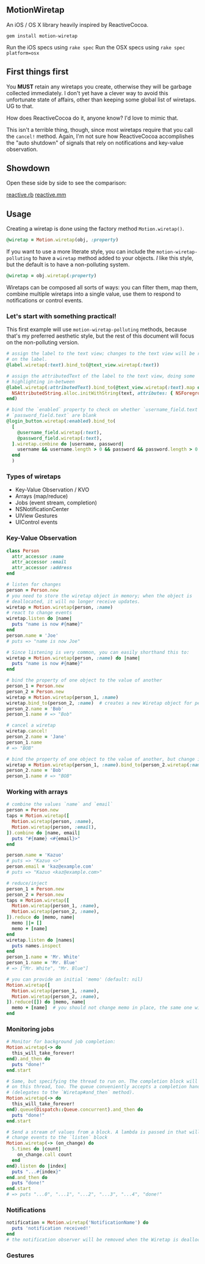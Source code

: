 MotionWiretap
-------------

An iOS / OS X library heavily inspired by ReactiveCocoa.

    gem install motion-wiretap

Run the iOS specs using `rake spec`
Run the OSX specs using `rake spec platform=osx`

First things first
------------------

You **MUST** retain any wiretaps you create, otherwise they will be garbage
collected immediately.  I don't yet have a clever way to avoid this unfortunate
state of affairs, other than keeping some global list of wiretaps.  UG to that.

How does ReactiveCocoa do it, anyone know?  I'd love to mimic that.

This isn't a terrible thing, though, since most wiretaps require that you call
the `cancel!` method. Again, I'm not sure how ReactiveCocoa accomplishes the
"auto shutdown" of signals that rely on notifications and key-value observation.

Showdown
--------

Open these side by side to see the comparison:

[reactive.rb](https://gist.github.com/colinta/d0a273f8d858a8f61c73)
[reactive.mm](https://gist.github.com/colinta/5cfa588fed7b929193ae)

Usage
-----

Creating a wiretap is done using the factory method `Motion.wiretap()`.

```ruby
@wiretap = Motion.wiretap(obj, :property)
```

If you want to use a more literate style, you can include the
`motion-wiretap-polluting` to have a `wiretap` method added to your objects. *I*
like this style, but the default is to have a non-polluting system.

```ruby
@wiretap = obj.wiretap(:property)
```

Wiretaps can be composed all sorts of ways: you can filter them, map them,
combine multiple wiretaps into a single value, use them to respond to
notifications or control events.

### Let's start with something practical!

This first example will use `motion-wiretap-polluting` methods, because that's
my preferred aesthetic style, but the rest of this document will focus on the
non-polluting version.

```ruby
# assign the label to the text view; changes to the text view will be reflected
# on the label.
@label.wiretap(:text).bind_to(@text_view.wiretap(:text))

# assign the attributedText of the label to the text view, doing some
# highlighting in-between
@label.wiretap(:attributedText).bind_to(@text_view.wiretap(:text).map do |text|
  NSAttributedString.alloc.initWithString(text, attributes: { NSForegroundColorAttributeName => UIColor.blueColor })
end)

# bind the `enabled` property to check on whether `username_field.text` and
# `password_field.text` are blank
@login_button.wiretap(:enabled).bind_to(
  [
    @username_field.wiretap(:text),
    @password_field.wiretap(:text),
  ].wiretap.combine do |username, password|
    username && username.length > 0 && password && password.length > 0
  end
  )
```

### Types of wiretaps

- Key-Value Observation / KVO
- Arrays (map/reduce)
- Jobs (event stream, completion)
- NSNotificationCenter
- UIView Gestures
- UIControl events

### Key-Value Observation

```ruby
class Person
  attr_accessor :name
  attr_accessor :email
  attr_accessor :address
end

# listen for changes
person = Person.new
# you need to store the wiretap object in memory; when the object is
# deallocated, it will no longer receive updates.
wiretap = Motion.wiretap(person, :name)
# react to change events
wiretap.listen do |name|
  puts "name is now #{name}"
end
person.name = 'Joe'
# puts => "name is now Joe"

# Since listening is very common, you can easily shorthand this to:
wiretap = Motion.wiretap(person, :name) do |name|
  puts "name is now #{name}"
end

# bind the property of one object to the value of another
person_1 = Person.new
person_2 = Person.new
wiretap = Motion.wiretap(person_1, :name)
wiretap.bind_to(person_2, :name)  # creates a new Wiretap object for person_2; changes to person_2.name will affect person_1
person_2.name = 'Bob'
person_1.name # => "Bob"

# cancel a wiretap
wiretap.cancel!
person_2.name = 'Jane'
person_1.name
# => "BOB"

# bind the property of one object to the value of another, but change it using `map`
wiretap = Motion.wiretap(person_1, :name).bind_to(person_2.wiretap(:name).map { |value| value.upcase })
person_2.name = 'Bob'
person_1.name # => "BOB"
```

### Working with arrays

```ruby
# combine the values `name` and `email`
person = Person.new
taps = Motion.wiretap([
  Motion.wiretap(person, :name),
  Motion.wiretap(person, :email),
]).combine do |name, email|
  puts "#{name} <#{email}>"
end

person.name = 'Kazuo'
# puts => "Kazuo <>"
person.email = 'kaz@example.com'
# puts => "Kazuo <kaz@example.com>"

# reduce/inject
person_1 = Person.new
person_2 = Person.new
taps = Motion.wiretap([
  Motion.wiretap(person_1, :name),
  Motion.wiretap(person_2, :name),
]).reduce do |memo, name|
  memo ||= []
  memo + [name]
end
wiretap.listen do |names|
  puts names.inspect
end
person_1.name = 'Mr. White'
person_1.name = 'Mr. Blue'
# => ["Mr. White", "Mr. Blue"]

# you can provide an initial 'memo' (default: nil)
Motion.wiretap([
  Motion.wiretap(person_1, :name),
  Motion.wiretap(person_2, :name),
]).reduce([]) do |memo, name|
  memo + [name]  # you should not change memo in place, the same one will be used on every change event
end
```

### Monitoring jobs

```ruby
# Monitor for background job completion:
Motion.wiretap(-> do
  this_will_take_forever!
end).and_then do
  puts "done!"
end.start

# Same, but specifying the thread to run on. The completion block will be called
# on this thread, too. The queue conveniently accepts a completion handler
# (delegates to the `Wiretap#and_then` method).
Motion.wiretap(-> do
  this_will_take_forever!
end).queue(Dispatch::Queue.concurrent).and_then do
  puts "done!"
end.start

# Send a stream of values from a block. A lambda is passed in that will forward
# change events to the `listen` block
Motion.wiretap(-> (on_change) do
  5.times do |count|
    on_change.call count
  end
end).listen do |index|
  puts "...#{index}"
end.and_then do
  puts "done!"
end.start
# => puts "...0", "...1", "...2", "...3", "...4", "done!"
```

### Notifications

```ruby
notification = Motion.wiretap('NotificationName') do
  puts 'notification received!'
end
# the notification observer will be removed when the Wiretap is dealloc'd
```

### Gestures

```ruby

```